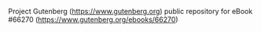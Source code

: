 Project Gutenberg (https://www.gutenberg.org) public repository for
eBook #66270 (https://www.gutenberg.org/ebooks/66270)
